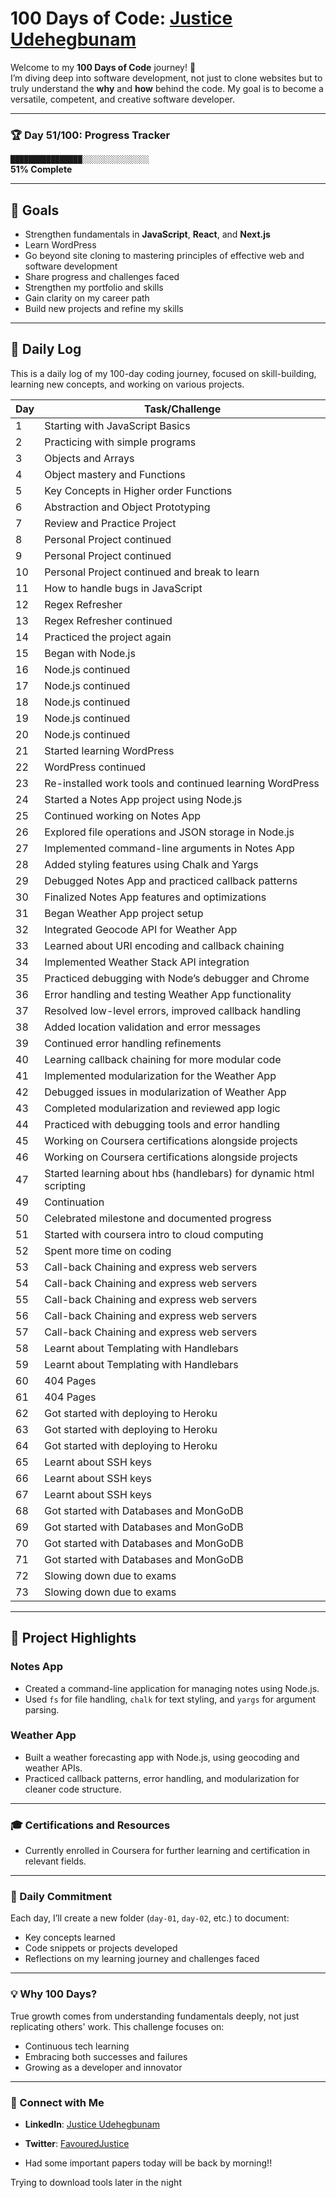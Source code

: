 # 100 Days of Code: [Justice Udehegbunam](https://github.com/Justice-Udehegbunam)

Welcome to my **100 Days of Code** journey! 🚀  
I’m diving deep into software development, not just to clone websites but to truly understand the **why** and **how** behind the code. My goal is to become a versatile, competent, and creative software developer.

---

### 🏆 **Day 51/100: Progress Tracker**

`████████████████░░░░░░░░░░░░░░░`  
**51% Complete**

---

## 📌 Goals

- Strengthen fundamentals in **JavaScript**, **React**, and **Next.js**
- Learn WordPress
- Go beyond site cloning to mastering principles of effective web and software development
- Share progress and challenges faced
- Strengthen my portfolio and skills
- Gain clarity on my career path
- Build new projects and refine my skills

---

## 📅 Daily Log

This is a daily log of my 100-day coding journey, focused on skill-building, learning new concepts, and working on various projects.

| Day | Task/Challenge                                                     |
| --- | ------------------------------------------------------------------ |
| 1   | Starting with JavaScript Basics                                    |
| 2   | Practicing with simple programs                                    |
| 3   | Objects and Arrays                                                 |
| 4   | Object mastery and Functions                                       |
| 5   | Key Concepts in Higher order Functions                             |
| 6   | Abstraction and Object Prototyping                                 |
| 7   | Review and Practice Project                                        |
| 8   | Personal Project continued                                         |
| 9   | Personal Project continued                                         |
| 10  | Personal Project continued and break to learn                      |
| 11  | How to handle bugs in JavaScript                                   |
| 12  | Regex Refresher                                                    |
| 13  | Regex Refresher continued                                          |
| 14  | Practiced the project again                                        |
| 15  | Began with Node.js                                                 |
| 16  | Node.js continued                                                  |
| 17  | Node.js continued                                                  |
| 18  | Node.js continued                                                  |
| 19  | Node.js continued                                                  |
| 20  | Node.js continued                                                  |
| 21  | Started learning WordPress                                         |
| 22  | WordPress continued                                                |
| 23  | Re-installed work tools and continued learning WordPress           |
| 24  | Started a Notes App project using Node.js                          |
| 25  | Continued working on Notes App                                     |
| 26  | Explored file operations and JSON storage in Node.js               |
| 27  | Implemented command-line arguments in Notes App                    |
| 28  | Added styling features using Chalk and Yargs                       |
| 29  | Debugged Notes App and practiced callback patterns                 |
| 30  | Finalized Notes App features and optimizations                     |
| 31  | Began Weather App project setup                                    |
| 32  | Integrated Geocode API for Weather App                             |
| 33  | Learned about URI encoding and callback chaining                   |
| 34  | Implemented Weather Stack API integration                          |
| 35  | Practiced debugging with Node’s debugger and Chrome                |
| 36  | Error handling and testing Weather App functionality               |
| 37  | Resolved low-level errors, improved callback handling              |
| 38  | Added location validation and error messages                       |
| 39  | Continued error handling refinements                               |
| 40  | Learning callback chaining for more modular code                   |
| 41  | Implemented modularization for the Weather App                     |
| 42  | Debugged issues in modularization of Weather App                   |
| 43  | Completed modularization and reviewed app logic                    |
| 44  | Practiced with debugging tools and error handling                  |
| 45  | Working on Coursera certifications alongside projects              |
| 46  | Working on Coursera certifications alongside projects              |
| 47  | Started learning about hbs (handlebars) for dynamic html scripting |
| 49  | Continuation                                                       |
| 50  | Celebrated milestone and documented progress                       |
| 51  | Started with coursera intro to cloud computing                     |
| 52  | Spent more time on coding                                          |
| 53  | Call-back Chaining and express web servers                         |
| 54  | Call-back Chaining and express web servers                         |
| 55  | Call-back Chaining and express web servers                         |
| 56  | Call-back Chaining and express web servers                         |
| 57  | Call-back Chaining and express web servers                         |
| 58  | Learnt about Templating with Handlebars                            |
| 59  | Learnt about Templating with Handlebars                            |
| 60  | 404 Pages                                                          |
| 61  | 404 Pages                                                          |
| 62  | Got started with deploying to Heroku                               |
| 63  | Got started with deploying to Heroku                               |
| 64  | Got started with deploying to Heroku                               |
| 65  | Learnt about SSH keys                                              |
| 66  | Learnt about SSH keys                                              |
| 67  | Learnt about SSH keys                                              |
| 68  | Got started with Databases and MonGoDB                             |
| 69  | Got started with Databases and MonGoDB                             |
| 70  | Got started with Databases and MonGoDB                             |
| 71  | Got started with Databases and MonGoDB                             |
| 72  | Slowing down due to exams                                          |
| 73  | Slowing down due to exams                                          |

---

## 📝 Project Highlights

### Notes App

- Created a command-line application for managing notes using Node.js.
- Used `fs` for file handling, `chalk` for text styling, and `yargs` for argument parsing.

### Weather App

- Built a weather forecasting app with Node.js, using geocoding and weather APIs.
- Practiced callback patterns, error handling, and modularization for cleaner code structure.

---

### 🎓 Certifications and Resources

- Currently enrolled in Coursera for further learning and certification in relevant fields.

---

### 📆 Daily Commitment

Each day, I’ll create a new folder (`day-01`, `day-02`, etc.) to document:

- Key concepts learned
- Code snippets or projects developed
- Reflections on my learning journey and challenges faced

---

### 💡 Why 100 Days?

True growth comes from understanding fundamentals deeply, not just replicating others' work. This challenge focuses on:

- Continuous tech learning
- Embracing both successes and failures
- Growing as a developer and innovator

---

### 🔗 Connect with Me

- **LinkedIn**: [Justice Udehegbunam](https://www.linkedin.com/in/justice-udehegbunam/)
- **Twitter**: [FavouredJustice](https://x.com/FavouredJustice)

- Had some important papers today will be back by morning!!

Trying to download tools later in the night
